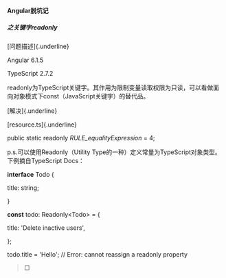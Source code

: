 #### Angular脱坑记

##### 之关键字readonly

[问题描述]{.underline}

Angular 6.1.5

TypeScript 2.7.2

readonly为TypeScript关键字。其作用为限制变量读取权限为只读，可以看做面向对象模式下const（JavaScript关键字）的替代品。

[解决]{.underline}

[resource.ts]{.underline}

public static readonly *RULE\_equalityExpression* = 4;

p.s.可以使用Readonly（Utility
Type的一种）定义常量为TypeScript对象类型。下例摘自TypeScript Docs：

**interface** Todo {

title: string;

}

**const** todo: Readonly\<Todo\> = {

title: \'Delete inactive users\',

};

todo.title = \'Hello\'; // Error: cannot reassign a readonly property

> □
